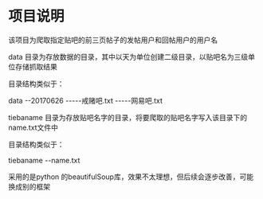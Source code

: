 # 项目说明

该项目为爬取指定贴吧的前三页帖子的发帖用户和回帖用户的用户名

data 目录为存放数据的目录，其中以天为单位创建二级目录，以贴吧名为三级单位存储抓取结果

目录结构类似于：

data
--20170626
-----戒赌吧.txt
-----网易吧.txt

tiebaname 目录为存放贴吧名字的目录，将要爬取的贴吧名字写入该目录下的name.txt文件中

目录结构类似于：

tiebaname
--name.txt

采用的是python 的beautifulSoup库，效果不太理想，但后续会逐步改善，可能换成别的框架